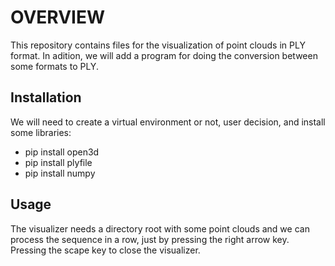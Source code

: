 # OVERVIEW
This repository contains files for the visualization of point clouds in PLY format. In adition, we will add a program for doing the conversion between some formats to PLY.
## Installation
We will need to create a virtual environment or not, user decision, and install some libraries:
- pip install open3d
- pip install plyfile
- pip install numpy
## Usage 
The visualizer needs a directory root with some point clouds and we can process the sequence in a row, just by pressing the right arrow key. Pressing the scape key to close the visualizer.
